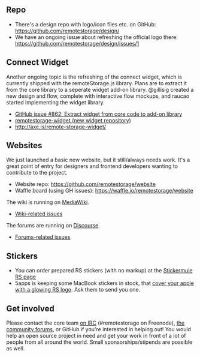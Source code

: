 ## Repo

  - There's a design repo with logo/icon files etc. on GitHub:
    <https://github.com/remotestorage/design/>
  - We have an ongoing issue about refreshing the official logo there:
    <https://github.com/remotestorage/design/issues/1>

## Connect Widget

Another ongoing topic is the refreshing of the connect widget, which is
currently shipped with the remoteStorage.js library. Plans are to
extract it from the core library to a seperate widget add-on library.
@gillisig created a new design and flow, complete with interactive flow
mockups, and raucao started implementing the widget library.

  - [GitHub issue \#862: Extract widget from core code to add-on
    library](https://github.com/remotestorage/remotestorage.js/issues/862)
  - [remotestorage-widget (new widget
    repository)](https://github.com/remotestorage/remotestorage-widget)
  - <http://axe.is/remote-storage-widget/>

## Websites

We just launched a basic new website, but it still/always needs work.
It's a great point of entry for designers and frontend developers
wanting to contribute to the project.

  - Website repo: <https://github.com/remotestorage/website>
  - Waffle board (using GH issues):
    <https://waffle.io/remotestorage/website>

The wiki is running on
[MediaWiki](https://www.mediawiki.org/wiki/MediaWiki).

  - [Wiki-related
    issues](https://github.com/remotestorage/website/issues?q=is%3Aissue+is%3Aopen+label%3Awiki)

The forums are running on [Discourse](https://www.discourse.org/).

  - [Forums-related
    issues](https://github.com/remotestorage/website/issues?q=is%3Aissue+is%3Aopen+label%3Aforums)

## Stickers

  - You can order prepared RS stickers (with no markup) at the
    [Stickermule RS
    page](https://www.stickermule.com/en/user/1068777714/stickers)
  - 5apps is keeping some MacBook stickers in stock, that [cover your
    apple with a glowing RS
    logo](https://twitter.com/remotestorage_/status/719972192553996289).
    Ask them to send you one.

## Get involved

Please contact the core team [on
IRC](https://kiwiirc.com/client/irc.freenode.net/#remotestorage)
(\#remotestorage on Freenode), [the community
forums](https://community.remotestorage.io/), or GitHub if you're
interested in helping out\! You would help an open source project in
need and get your work in front of a lot of people from all around the
world. Small sponsorships/stipends are possible as well.
